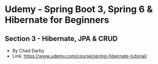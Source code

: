 # Udemy - Spring Boot 3, Spring 6 & Hibernate for Beginners
## Section 3 - Hibernate, JPA & CRUD
- By Chad Darby
- Link: https://www.udemy.com/course/spring-hibernate-tutorial/
